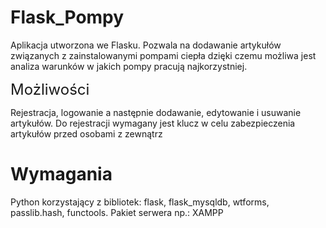 # Flask_Pompy

Aplikacja utworzona we Flasku. Pozwala na dodawanie artykułów związanych z zainstalowanymi pompami ciepła dzięki czemu możliwa jest analiza warunków w jakich pompy pracują najkorzystniej.

<font size="5">Możliwości</font>

Rejestracja, logowanie a następnie dodawanie, edytowanie i usuwanie artykułów. Do rejestracji wymagany jest klucz w celu zabezpieczenia artykułów przed osobami z zewnątrz

# Wymagania

Python korzystający z bibliotek: flask, flask_mysqldb, wtforms, passlib.hash, functools.
Pakiet serwera np.: XAMPP

